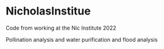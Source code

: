 # NicholasInstitue
Code from working at the Nic Institute 2022

Pollination analysis and water purification and flood analysis 
